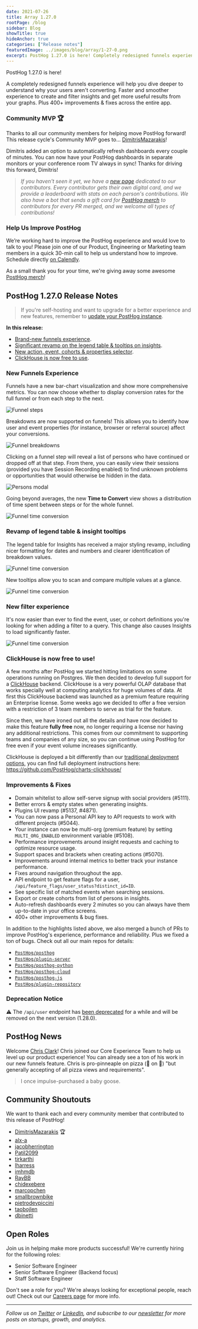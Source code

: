 ```yaml
---
date: 2021-07-26
title: Array 1.27.0
rootPage: /blog
sidebar: Blog
showTitle: true
hideAnchor: true
categories: ["Release notes"]
featuredImage: ../images/blog/array/1-27-0.png
excerpt: PostHog 1.27.0 is here! Completely redesigned funnels experience will help you dive deeper to understand why your users aren't converting. Plus 400+ improvements & fixes.
---
```


PostHog 1.27.0 is here! 

A completely redesigned funnels experience will help you dive deeper to understand why your users aren't converting. Faster and smoother experience to create and filter insights and get more useful results from your graphs. Plus 400+ improvements & fixes across the entire app.

### Community MVP 🏆

Thanks to all our community members for helping move PostHog forward! This release cycle's Community MVP goes to... [DimitrisMazarakis](https://github.com/DimitrisMazarakis)!

Dimitris added an option to automatically refresh dashboards every couple of minutes. You can now have your PostHog dashboards in separate monitors or your conference room TV always in sync! Thanks for driving this forward, Dimitris!

> _If you haven't seen it yet, we have a [new page](https://posthog.com/contributors) dedicated to our contributors. Every contributor gets their own digital card, and we provide a leaderboard with stats on each person's contributions. We also have a bot that sends a gift card for [PostHog merch](https://merch.posthog.com) to contributors for every PR merged, and we welcome all types of contributions!_

### Help Us Improve PostHog

We’re working hard to improve the PostHog experience and would love to talk to you! Please join one of our Product, Engineering or Marketing team members in a quick 30-min call to help us understand how to improve. Schedule directly [on Calendly](https://calendly.com/posthog-feedback).

As a small thank you for your time, we're giving away some awesome [PostHog merch](https://merch.posthog.com)!

<ArrayCTA />

## PostHog 1.27.0 Release Notes

> If you're self-hosting and want to upgrade for a better experience and new features, remember to [update your PostHog instance](/docs/self-host/configure/upgrading-posthog).

**In this release:**

- [Brand-new funnels experience](#new-funnels-experience).
- [Significant revamp on the legend table & tooltips on insights](#revamp-of-legend-table--insight-tooltips).
- [New action, event, cohorts & properties selector](#new-filter-experience).
- [ClickHouse is now free to use](#clickhouse-is-now-free-to-use).
### New Funnels Experience

Funnels have a new bar-chart visualization and show more comprehensive metrics. You can now choose whether to display conversion rates for the full funnel or from each step to the next.

![Funnel steps](https://posthog-static-files.s3.us-east-2.amazonaws.com/Website-Assets/Array/funnel-steps.png)

Breakdowns are now supported on funnels! This allows you to identify how user and event properties (for instance, browser or referral source) affect your conversions.

![Funnel breakdowns](https://posthog-static-files.s3.us-east-2.amazonaws.com/Website-Assets/Array/funnel-breakdowns.png)

Clicking on a funnel step will reveal a list of persons who have continued or dropped off at that step. From there, you can easily view their sessions (provided you have Session Recording enabled) to find unknown problems or opportunities that would otherwise be hidden in the data.

![Persons modal](https://posthog-static-files.s3.us-east-2.amazonaws.com/Website-Assets/Array/person-modal-original.png)

Going beyond averages, the new **Time to Convert** view shows a distribution of time spent between steps or for the whole funnel.

![Funnel time conversion](https://posthog-static-files.s3.us-east-2.amazonaws.com/Website-Assets/Array/funnel-steps.png)

### Revamp of legend table & insight tooltips

The legend table for Insights has received a major styling revamp, including nicer formatting for dates and numbers and clearer identification of breakdown values.

![Funnel time conversion](https://posthog-static-files.s3.us-east-2.amazonaws.com/Website-Assets/Array/insights-table.png)

New tooltips allow you to scan and compare multiple values at a glance.

![Funnel time conversion](https://posthog-static-files.s3.us-east-2.amazonaws.com/Website-Assets/Array/tooltips.png)

### New filter experience

It's now easier than ever to find the event, user, or cohort definitions you're looking for when adding a filter to a query. This change also causes Insights to load significantly faster.

![Funnel time conversion](https://posthog-static-files.s3.us-east-2.amazonaws.com/Website-Assets/Array/unified-search.png)

### ClickHouse is now free to use!

A few months after PostHog we started hitting limitations on some operations running on Postgres. We then decided to develop full support for a <a rel="noreferrer noopener" target="_blank" href="https://clickhouse.tech/">ClickHouse</a> backend. ClickHouse is a very powerful OLAP database that works specially well at computing analytics for huge volumes of data. At first this ClickHouse backend was launched as a premium feature requiring an Enterprise license. Some weeks ago we decided to offer a free version with a restriction of 3 team members to serve as trial for the feature.

Since then, we have ironed out all the details and have now decided to make this feature **fully free** now, no longer requiring a license nor having any additional restrictions. This comes from our commitment to supporting teams and companies of any size, so you can continue using PostHog for free even if your event volume increases significantly.

ClickHouse is deployed a bit differently than our [traditional deployment options](/docs/self-host/overview#deploy), you can find full deployment instructions here: <a rel="noreferrer noopener" target="_blank" href="https://github.com/PostHog/charts-clickhouse/">https://github.com/PostHog/charts-clickhouse/</a>


### Improvements & Fixes

- Domain whitelist to allow self-serve signup with social providers (#5111).
- Better errors & empty states when generating insights.
- Plugins UI revamp (#5137, #4871).
- You can now pass a Personal API key to API requests to work with different projects (#5044).
- Your instance can now be multi-org (premium feature) by setting `MULTI_ORG_ENABLED` environment variable (#5108).
- Performance improvements around insight requests and caching to optimize resource usage.
- Support spaces and brackets when creating actions (#5070).
- Improvements around internal metrics to better track your instance performance.
- Fixes around navigation throughout the app.
- API endpoint to get feature flags for a user, `/api/feature_flags/user_status?distinct_id=ID`.
- See specific list of matched events when searching sessions.
- Export or create cohorts from list of persons in insights.
- Auto-refresh dashboards every 2 minutes so you can always have them up-to-date in your office screens.
- 400+ other improvements & bug fixes.

In addition to the highlights listed above, we also merged a bunch of PRs to improve PostHog's experience, performance and reliability. Plus we fixed a ton of bugs. Check out all our main repos for details:

- [`PostHog/posthog`](https://github.com/PostHog/posthog/commits/master)
- [`PostHog/plugin-server`](https://github.com/PostHog/plugin-server/commits/master)
- [`PostHog/posthog-python`](https://github.com/PostHog/posthog-python/commits/master)
- [`PostHog/posthog-cloud`](https://github.com/PostHog/posthog-cloud/commits/master)
- [`PostHog/posthog-js`](https://github.com/PostHog/posthog-js/commits/master)
- [`PostHog/plugin-repository`](https://github.com/PostHog/plugin-repository/commits/master)


### Deprecation Notice

⚠️ The `/api/user` endpoint has [been deprecated](/docs/api/user#user--deprecated) for a while and will be removed on the next version (1.28.0).

## PostHog News

Welcome [Chris Clark](https://posthog.com/handbook/company/team#chris-clark-product-designer)! Chris joined our Core Experience Team to help us level up our product experience! You can already see a ton of his work in our new funnels feature. Chris is pro-pinneaple on pizza (🍍 on 🍕) "but generally accepting of all pizza views and requirements". 

> I once impulse-purchased a baby goose.

## Community Shoutouts

We want to thank each and every community member that contributed to this release of PostHog!

- [DimitrisMazarakis](https://github.com/DimitrisMazarakis) 🏆
- [alx-a](https://github.com/alx-a)
- [jacobherrington](https://github.com/jacobherrington)
- [Patil2099](https://github.com/Patil2099)
- [tirkarthi](https://github.com/tirkarthi)
- [lharress](https://github.com/lharress)
- [imhmdb](https://github.com/imhmdb)
- [RayBB](https://github.com/RayBB)
- [chidexebere](https://github.com/chidexebere)
- [marcopchen](https://github.com/marcopchen)
- [smallbrownbike](https://github.com/smallbrownbike)
- [pietrodevpiccini](https://github.com/pietrodevpiccini)
- [taobojlen](https://github.com/taobojlen)
- [dbinetti](https://github.com/dbinetti)

## Open Roles

Join us in helping make more products successful! We're currently hiring for the following roles:

- Senior Software Engineer
- Senior Software Engineer (Backend focus)
- Staff Software Engineer

Don't see a role for you? We're always looking for exceptional people, reach out! Check out our [Careers page](https://posthog.com/careers) for more info.

<hr/>

_Follow us on [Twitter](https://twitter.com/posthoghq) or [LinkedIn](https://linkedin.com/company/posthog), and subscribe to our [newsletter](https://posthog.com/newsletter) for more posts on startups, growth, and analytics._
